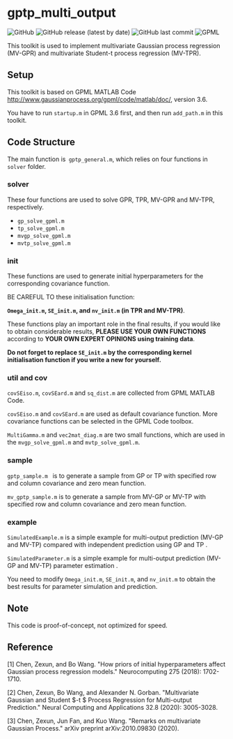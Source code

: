 # gptp_multi_output

![GitHub](https://img.shields.io/github/license/Magica-Chen/gptp_multi_output?style=plastic)
![GitHub release (latest by date)](https://img.shields.io/github/v/release/Magica-Chen/gptp_multi_output?style=plastic)
![GitHub last commit](https://img.shields.io/github/last-commit/Magica-Chen/gptp_multi_output?style=plastic)
![GPML](https://img.shields.io/badge/Matlab-GPML--v3.6-orange)

This toolkit is used to implement multivariate Gaussian process regression (MV-GPR) and multivariate Student-t process regression (MV-TPR). 

## Setup

This toolkit is based on GPML MATLAB Code http://www.gaussianprocess.org/gpml/code/matlab/doc/, version 3.6.

You have to run `startup.m` in GPML 3.6 first, and then run `add_path.m` in this toolkit.

## Code Structure

The main function is` gptp_general.m`, which relies on four functions in `solver` folder.

### solver

These four functions are used to solve GPR, TPR, MV-GPR and MV-TPR, respectively.

* `gp_solve_gpml.m`
* `tp_solve_gpml.m`
* `mvgp_solve_gpml.m`
* `mvtp_solve_gpml.m`

### init

These functions are used to generate initial hyperparameters for the corresponding covariance function.

BE CAREFUL TO these initialisation function: 

**`Omega_init.m`, `SE_init.m`, and `nv_init.m` (in TPR and MV-TPR)**. 

These functions play an important role in the final results, if you would like to obtain considerable results, **PLEASE USE YOUR OWN FUNCTIONS** according to **YOUR OWN EXPERT OPINIONS using training data**.

**Do not forget to replace `SE_init.m` by the corresponding kernel initialisation function if you write a new for yourself.**

### util and cov

`covSEiso.m`, `covSEard.m` and `sq_dist.m` are collected from GPML MATLAB Code. 

`covSEiso.m` and `covSEard.m` are used as default covariance function. More covariance functions can be selected in the GPML Code toolbox. 

`MultiGamma.m` and `vec2mat_diag.m` are two small functions, which are used in the `mvgp_solve_gpml.m` and `mvtp_solve_gpml.m`.

### sample

`gptp_sample.m ` is to generate a sample from GP or TP with specified row and column covariance and zero mean function.

`mv_gptp_sample.m` is to generate a sample from MV-GP or MV-TP with specified row and column covariance and zero mean function.

### example

`SimulatedExample.m` is a simple example for multi-output prediction (MV-GP and MV-TP) compared with independent prediction using GP and TP .

`SimulatedParameter.m` is a simple example for multi-output prediction (MV-GP and MV-TP) parameter estimation .

You need to modify `Omega_init.m`, `SE_init.m`, and `nv_init.m` to obtain the best results for parameter simulation and prediction.

## Note

This code is proof-of-concept, not optimized for speed.

## Reference 

[1] Chen, Zexun, and Bo Wang. "How priors of initial hyperparameters affect Gaussian process regression models." Neurocomputing 275 (2018): 1702-1710.

[2] Chen, Zexun, Bo Wang, and Alexander N. Gorban. "Multivariate Gaussian and Student $-t $ Process Regression for Multi-output Prediction." Neural Computing and Applications 32.8 (2020): 3005-3028.

[3] Chen, Zexun, Jun Fan, and Kuo Wang. "Remarks on multivariate Gaussian Process." arXiv preprint arXiv:2010.09830 (2020).

